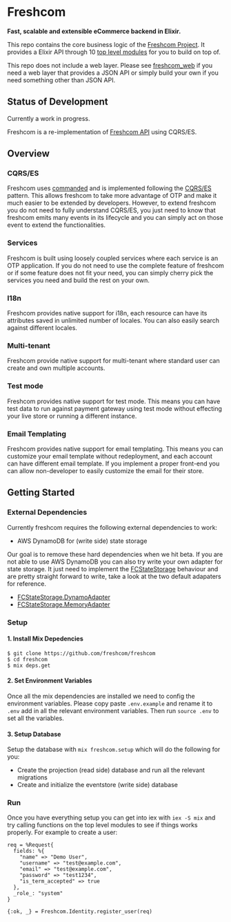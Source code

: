 # Freshcom

**Fast, scalable and extensible eCommerce backend in Elixir.**

This repo contains the core business logic of the [Freshcom Project](https://github.com/freshcom/freshcom). It provides a Elixir API through 10 [top level modules](https://github.com/freshcom/freshcom) for you to build on top of.

This repo does not include a web layer. Please see [freshcom_web](https://github.com/freshcom/freshcom_web) if you need a web layer that provides a JSON API or simply build your own if you need something other than JSON API.

## Status of Development

Currently a work in progress.

Freshcom is a re-implementation of [Freshcom API](https://github.com/freshcom/freshcom-api) using CQRS/ES.

## Overview

### CQRS/ES

Freshcom uses [commanded](https://github.com/commanded/commanded) and is implemented following the [CQRS/ES](http://cqrs.nu/Faq) pattern. This allows freshcom to take more advantage of OTP and make it much easier to be extended by developers. However, to extend freshcom you do not need to fully understand CQRS/ES, you just need to know that freshcom emits many events in its lifecycle and you can simply act on those event to extend the functionalities.

### Services

Freshcom is built using loosely coupled services where each service is an OTP application. If you do not need to use the complete feature of freshcom or if some feature does not fit your need, you can simply cherry pick the services you need and build the rest on your own.

### I18n

Freshcom provides native support for i18n, each resource can have its attributes saved in unlimited number of locales. You can also easily search against different locales.

### Multi-tenant

Freshcom provide native support for multi-tenant where standard user can create and own multiple accounts.

### Test mode

Freshcom provides native support for test mode. This means you can have test data to run against payment gateway using test mode without effecting your live store or running a different instance.

### Email Templating

Freshcom provides native support for email templating. This means you can customize your email template without redeployment, and each account can have different email template. If you implement a proper front-end you can allow non-developer to easily customize the email for their store.

## Getting Started

### External Dependencies

Currently freshcom requires the following external dependencies to work:

- AWS DynamoDB for (write side) state storage

Our goal is to remove these hard dependencies when we hit beta. If you are not able to use AWS DynamoDB you can also try write your own adapter for state storage. It just need to implement the [FCStateStorage](https://github.com/freshcom/freshcom/blob/master/base/fc_state_storage/lib/fc_state_storage.ex) behaviour and are pretty straight forward to write, take a look at the two default adapaters for reference.

- [FCStateStorage.DynamoAdapter](https://github.com/freshcom/freshcom/blob/master/base/fc_state_storage/lib/fc_state_storage/adapters/dynamo_adapter.ex)
- [FCStateStorage.MemoryAdapter](https://github.com/freshcom/freshcom/blob/master/base/fc_state_storage/lib/fc_state_storage/adapters/memory_adapter.ex)

### Setup

#### 1. Install Mix Depedencies

```
$ git clone https://github.com/freshcom/freshcom
$ cd freshcom
$ mix deps.get
```

#### 2. Set Environment Variables

Once all the mix dependencies are installed we need to config the environment variables. Please copy paste `.env.example` and rename it to `.env` add in all the relevant environment variables. Then run `source .env` to set all the variables.

#### 3. Setup Database

Setup the database with `mix freshcom.setup` which will do the following for you:

- Create the projection (read side) database and run all the relevant migrations
- Create and initialize the eventstore (write side) database

### Run

Once you have everything setup you can get into iex with `iex -S mix` and try calling functions on the top level modules to see if things works properly. For example to create a user:

```
req = %Request{
  fields: %{
    "name" => "Demo User",
    "username" => "test@example.com",
    "email" => "test@example.com",
    "password" => "test1234",
    "is_term_accepted" => true
  },
  _role_: "system"
}

{:ok, _} = Freshcom.Identity.register_user(req)
```
